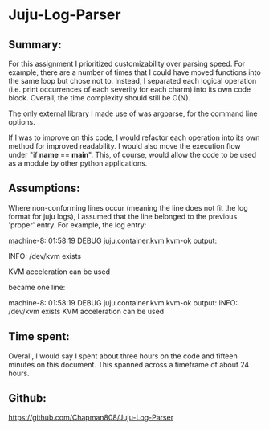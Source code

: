 # Juju-Log-Parser

## Summary: 

For this assignment I prioritized customizability over parsing speed. For example, there are a number of times that I could have moved functions into the same loop but chose not to. Instead, I separated each logical operation (i.e. print occurrences of each severity for each charm) into its own code block. Overall, the time complexity should still be O(N).

The only external library I made use of was argparse, for the command line options. 

If I was to improve on this code, I would refactor each operation into its own method for improved readability. I would also move the execution flow under "if __name__ == __main__".  This, of course, would allow the code to be used as a module by other python applications.


## Assumptions:
Where non-conforming lines occur (meaning the line does not fit the log format for juju logs), I assumed that the line belonged to the previous 'proper' entry. For example, the log entry:

machine-8: 01:58:19 DEBUG juju.container.kvm kvm-ok output:

INFO: /dev/kvm exists

KVM acceleration can be used


became one line:
	
machine-8: 01:58:19 DEBUG juju.container.kvm kvm-ok output: INFO: /dev/kvm exists KVM acceleration can be used

## Time spent: 
Overall, I would say I spent about three hours on the code and fifteen minutes on this document. This spanned across a timeframe of about 24 hours.

## Github:
https://github.com/Chapman808/Juju-Log-Parser
